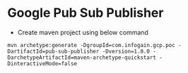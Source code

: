 # Google Pub Sub Publisher

* Create maven project using below command
```
mvn archetype:generate -DgroupId=com.infogain.gcp.poc -DartifactId=pub-sub-publisher -Dversion=1.0.0 -DarchetypeArtifactId=maven-archetype-quickstart -DinteractiveMode=false
```

